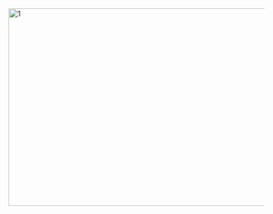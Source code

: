 <img width="736" height="390" alt="1" src="https://github.com/user-attachments/assets/7c0525a7-c193-444e-8ecb-fbdef023f003" />
